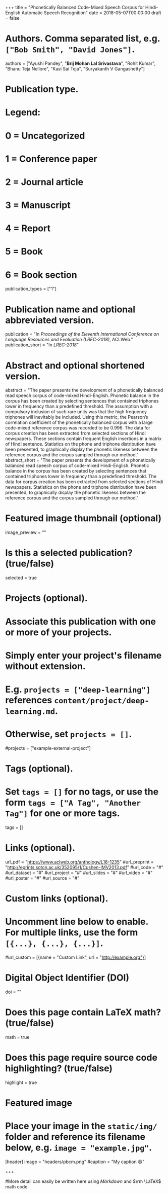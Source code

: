 +++
title = "Phonetically Balanced Code-Mixed Speech Corpus for Hindi-English Automatic Speech Recognition"
date = 2018-05-07T00:00:00
draft = false

# Authors. Comma separated list, e.g. `["Bob Smith", "David Jones"]`.
authors = ["Ayushi Pandey", "**Brij Mohan Lal Srivastava**", "Rohit Kumar", "Bhanu Teja Nellore", "Kasi Sai Teja", "Suryakanth V Gangashetty"]

# Publication type.
# Legend:
# 0 = Uncategorized
# 1 = Conference paper
# 2 = Journal article
# 3 = Manuscript
# 4 = Report
# 5 = Book
# 6 = Book section
publication_types = ["1"]

# Publication name and optional abbreviated version.
publication = "In *Proceedings of the Eleventh International Conference on Language Resources and Evaluation (LREC-2018)*, ACLWeb."
publication_short = "In *LREC-2018*"

# Abstract and optional shortened version.
abstract = "The paper presents the development of a phonetically balanced read speech corpus of code-mixed Hindi-English. Phonetic balance in the corpus has been created by selecting sentences that contained triphones lower in frequency than a predefined threshold. The assumption with a compulsory inclusion of such rare units was that the high frequency triphones will inevitably be included. Using this metric, the Pearson’s correlation coefficient of the phonetically balanced corpus with a large code-mixed reference corpus was recorded to be 0.996. The data for corpus creation has been extracted from selected sections of Hindi newspapers. These sections contain frequent English insertions in a matrix of Hindi sentence. Statistics on the phone and triphone distribution have been presented, to graphically display the phonetic likeness between the reference corpus and the corpus sampled through our method."
abstract_short = "The paper presents the development of a phonetically balanced read speech corpus of code-mixed Hindi-English. Phonetic balance in the corpus has been created by selecting sentences that contained triphones lower in frequency than a predefined threshold. The data for corpus creation has been extracted from selected sections of Hindi newspapers. Statistics on the phone and triphone distribution have been presented, to graphically display the phonetic likeness between the reference corpus and the corpus sampled through our method."

# Featured image thumbnail (optional)
image_preview = ""

# Is this a selected publication? (true/false)
selected = true

# Projects (optional).
#   Associate this publication with one or more of your projects.
#   Simply enter your project's filename without extension.
#   E.g. `projects = ["deep-learning"]` references `content/project/deep-learning.md`.
#   Otherwise, set `projects = []`.
#projects = ["example-external-project"]

# Tags (optional).
#   Set `tags = []` for no tags, or use the form `tags = ["A Tag", "Another Tag"]` for one or more tags.
tags = []

# Links (optional).
url_pdf = "https://www.aclweb.org/anthology/L18-1235"
#url_preprint = "http://eprints.soton.ac.uk/352095/1/Cushen-IMV2013.pdf"
#url_code = "#"
#url_dataset = "#"
#url_project = "#"
#url_slides = "#"
#url_video = "#"
#url_poster = "#"
#url_source = "#"

# Custom links (optional).
#   Uncomment line below to enable. For multiple links, use the form `[{...}, {...}, {...}]`.
#url_custom = [{name = "Custom Link", url = "http://example.org"}]

# Digital Object Identifier (DOI)
doi = ""

# Does this page contain LaTeX math? (true/false)
math = true

# Does this page require source code highlighting? (true/false)
highlight = true

# Featured image
# Place your image in the `static/img/` folder and reference its filename below, e.g. `image = "example.jpg"`.
[header]
image = "headers/pbcm.png"
#caption = "My caption :smile:"

+++

#More detail can easily be written here using *Markdown* and $\rm \LaTeX$ math code.
